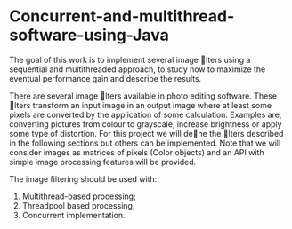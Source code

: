 # Concurrent-and-multithread-software-using-Java



The goal of this work is to implement several image lters using a sequential and multithreaded approach, to study how to maximize the eventual performance gain and describe the results.

There are several image lters available in photo editing software. These lters transform an input image in an output image where at least some pixels are converted by the application of some calculation. Examples are, converting pictures from colour to grayscale, increase brightness or apply some type of distortion. For this project we will dene the lters described in the following sections but others can be implemented. Note that we will consider images as matrices of pixels (Color objects) and an API with simple image processing features will be provided.

The image filtering should be used with:

1. Multithread-based processing;
2. Threadpool based processing;
3. Concurrent implementation.

